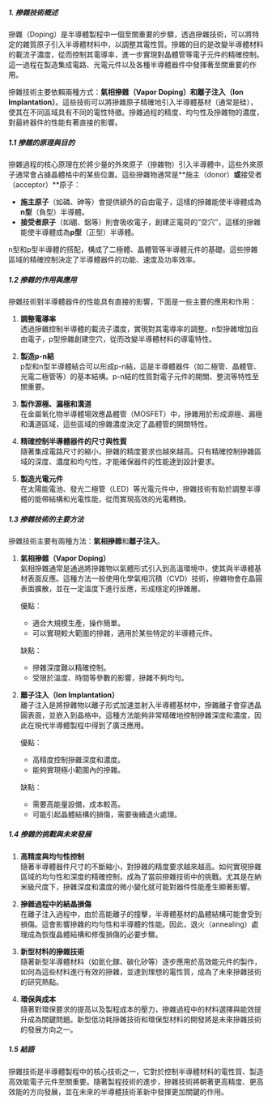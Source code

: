 ##### 1. 摻雜技術概述

摻雜（Doping）是半導體製程中一個至關重要的步驟，透過摻雜技術，可以將特定的雜質原子引入半導體材料中，以調整其電性質。摻雜的目的是改變半導體材料的載流子濃度，從而控制其電導率，進一步實現對晶體管等電子元件的精確控制。這一過程在製造集成電路、光電元件以及各種半導體器件中發揮著至關重要的作用。

摻雜技術主要依賴兩種方式：**氣相摻雜（Vapor Doping）**和**離子注入（Ion Implantation）**。這些技術可以將摻雜原子精確地引入半導體基材（通常是硅），使其在不同區域具有不同的電性特徵。摻雜過程的精度、均勻性及摻雜物的濃度，對最終器件的性能有著直接的影響。

##### 1.1 摻雜的原理與目的

摻雜過程的核心原理在於將少量的外來原子（摻雜物）引入半導體中，這些外來原子通常會占據晶體格中的某些位置。這些摻雜物通常是**施主（donor）**或**接受者（acceptor）**原子：
- **施主原子**（如磷、砷等）會提供額外的自由電子，這樣的摻雜能使半導體成為**n型**（負型）半導體。
- **接受者原子**（如硼、鋁等）則會吸收電子，創建正電荷的“空穴”，這樣的摻雜能使半導體成為**p型**（正型）半導體。

n型和p型半導體的搭配，構成了二極體、晶體管等半導體元件的基礎。這些摻雜區域的精確控制決定了半導體器件的功能、速度及功率效率。

##### 1.2 摻雜的作用與應用

摻雜技術對半導體器件的性能具有直接的影響，下面是一些主要的應用和作用：

1. **調整電導率**  
   透過摻雜控制半導體的載流子濃度，實現對其電導率的調整。n型摻雜增加自由電子，p型摻雜創建空穴，從而改變半導體材料的導電特性。

2. **製造p-n結**  
   p型和n型半導體結合可以形成p-n結，這是半導體器件（如二極管、晶體管、光電二極管等）的基本結構。p-n結的性質對電子元件的開關、整流等特性至關重要。

3. **製作源極、漏極和溝道**  
   在金屬氧化物半導體場效應晶體管（MOSFET）中，摻雜用於形成源極、漏極和溝道區域，這些區域的摻雜濃度決定了晶體管的開關特性。

4. **精確控制半導體器件的尺寸與性質**  
   隨著集成電路尺寸的縮小，摻雜的精度要求也越來越高。只有精確控制摻雜區域的深度、濃度和均勻性，才能確保器件的性能達到設計要求。

5. **製造光電元件**  
   在太陽能電池、發光二極管（LED）等光電元件中，摻雜技術有助於調整半導體的能帶結構和光電性能，從而實現高效的光電轉換。

##### 1.3 摻雜技術的主要方法

摻雜技術主要有兩種方法：**氣相摻雜**和**離子注入**。

1. **氣相摻雜（Vapor Doping）**  
   氣相摻雜通常是通過將摻雜物以氣體形式引入到高溫環境中，使其與半導體基材表面反應。這種方法一般使用化學氣相沉積（CVD）技術，摻雜物會在晶圓表面擴散，並在一定溫度下進行反應，形成穩定的摻雜層。

   優點：
   - 適合大規模生產，操作簡單。
   - 可以實現較大範圍的摻雜，適用於某些特定的半導體元件。

   缺點：
   - 摻雜深度難以精確控制。
   - 受限於溫度、時間等參數的影響，摻雜不夠均勻。

2. **離子注入（Ion Implantation）**  
   離子注入是將摻雜物以離子形式加速並射入半導體基材中，摻雜離子會穿透晶圓表面，並嵌入到晶格中。這種方法能夠非常精確地控制摻雜深度和濃度，因此在現代半導體製程中得到了廣泛應用。

   優點：
   - 高精度控制摻雜深度和濃度。
   - 能夠實現極小範圍內的摻雜。

   缺點：
   - 需要高能量設備，成本較高。
   - 可能引起晶體結構的損傷，需要後續退火處理。

##### 1.4 摻雜的挑戰與未來發展

1. **高精度與均勻性控制**  
   隨著半導體器件尺寸的不斷縮小，對摻雜的精度要求越來越高。如何實現摻雜區域的均勻性和深度的精確控制，成為了當前摻雜技術中的挑戰。尤其是在納米級尺度下，摻雜深度和濃度的微小變化就可能對器件性能產生顯著影響。

2. **摻雜過程中的結晶損傷**  
   在離子注入過程中，由於高能離子的撞擊，半導體基材的晶體結構可能會受到損傷。這會影響摻雜的均勻性和半導體的性能。因此，退火（annealing）處理成為恢復晶體結構和修復損傷的必要步驟。

3. **新型材料的摻雜技術**  
   隨著新型半導體材料（如氮化鎵、碳化矽等）逐步應用於高效能元件的製作，如何為這些材料進行有效的摻雜，並達到理想的電性質，成為了未來摻雜技術的研究熱點。

4. **環保與成本**  
   隨著對環保要求的提高以及製程成本的壓力，摻雜過程中的材料選擇與能效提升成為關鍵問題。新型低功耗摻雜技術和環保型材料的開發將是未來摻雜技術的發展方向之一。

##### 1.5 結語

摻雜技術是半導體製程中的核心技術之一，它對於控制半導體材料的電性質、製造高效能電子元件至關重要。隨著製程技術的進步，摻雜技術將朝著更高精度、更高效能的方向發展，並在未來的半導體技術革新中發揮更加關鍵的作用。